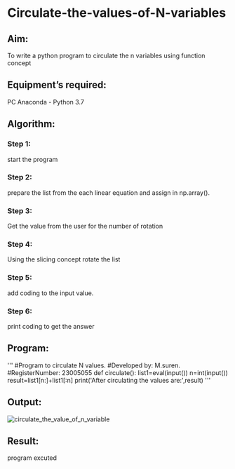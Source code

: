 # Circulate-the-values-of-N-variables
## Aim:
To write a python program to circulate the n variables using function concept
## Equipment’s required:
PC
Anaconda - Python 3.7
## Algorithm: 
### Step 1: 
start the program
### Step 2: 
prepare the list from the each linear equation and assign in np.array().
### Step 3: 
Get the value from the user for the number of rotation
### Step 4: 
Using the slicing concept rotate the list
### Step 5: 
add coding to the input value.
### Step 6: 
print coding to get the answer
## Program:
'''
#Program to circulate N values.
#Developed by: M.suren.
#RegisterNumber: 23005055
def circulate():
    list1=eval(input())
    n=int(input())
    result=list1[n:]+list1[:n]
    print('After circulating the values are:',result)
'''

## Output: 
![circulate_the_value_of_n_variable](https://github.com/Msuren48106/Circulate-the-values-of-N-variables/assets/150503875/184983d5-920b-48f1-87cd-9eaeb3e249a7)
## Result:
program excuted
